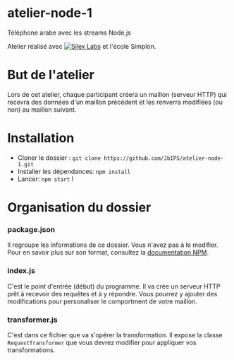 # atelier-node-1
Téléphone arabe avec les streams Node.js

Atelier réalisé avec [![Silex Labs](https://www.silexlabs.org/wp-content/uploads/2015/10/silexlabs.org_.2015.png)](https://www.silexlabs.org/event/atelier-node-js-ring/) et l'école Simplon.

# But de l'atelier

Lors de cet atelier, chaque participant créera un maillon (serveur HTTP) qui recevra des données d'un maillon précédent et les renverra modifiées (ou non) au maillon suivant.

# Installation

* Cloner le dossier : `git clone https://github.com/JbIPS/atelier-node-1.git`
* Installer les dépendances: `npm install`
* Lancer: `npm start` !

# Organisation du dossier

### package.json

Il regroupe les informations de ce dossier. Vous n'avez pas à le modifier. Pour en savoir plus sur son format, consultez la [documentation NPM](https://docs.npmjs.com/files/package.json).

### index.js

C'est le point d'entrée (début) du programme. Il va crée un serveur HTTP prêt à recevoir des requêtes et à y répondre. Vous pourrez y ajouter des modifications pour personaliser le comportment de votre maillon.

### transformer.js

C'est dans ce fichier que va s'opérer la transformation. Il expose la classe `RequestTransformer` que vous devrez modifier pour appliquer vos transformations.
